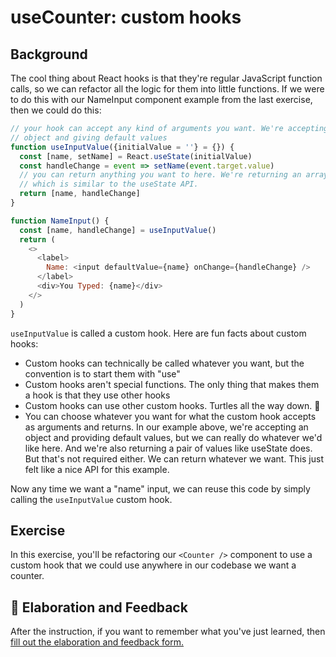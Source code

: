 # useCounter: custom hooks

## Background

The cool thing about React hooks is that they're regular JavaScript function
calls, so we can refactor all the logic for them into little functions. If we
were to do this with our NameInput component example from the last exercise,
then we could do this:

```javascript
// your hook can accept any kind of arguments you want. We're accepting an
// object and giving default values
function useInputValue({initialValue = ''} = {}) {
  const [name, setName] = React.useState(initialValue)
  const handleChange = event => setName(event.target.value)
  // you can return anything you want to here. We're returning an array
  // which is similar to the useState API.
  return [name, handleChange]
}

function NameInput() {
  const [name, handleChange] = useInputValue()
  return (
    <>
      <label>
        Name: <input defaultValue={name} onChange={handleChange} />
      </label>
      <div>You Typed: {name}</div>
    </>
  )
}
```

`useInputValue` is called a custom hook. Here are fun facts about custom hooks:

- Custom hooks can technically be called whatever you want, but the convention
  is to start them with "use"
- Custom hooks aren't special functions. The only thing that makes them a hook
  is that they use other hooks
- Custom hooks can use other custom hooks. Turtles all the way down. 🐢
- You can choose whatever you want for what the custom hook accepts as arguments
  and returns. In our example above, we're accepting an object and providing
  default values, but we can really do whatever we'd like here. And we're also
  returning a pair of values like useState does. But that's not required either.
  We can return whatever we want. This just felt like a nice API for this
  example.

Now any time we want a "name" input, we can reuse this code by simply calling
the `useInputValue` custom hook.

## Exercise

In this exercise, you'll be refactoring our `<Counter />` component to use a
custom hook that we could use anywhere in our codebase we want a counter.

## 🦉 Elaboration and Feedback

<div>
<span>After the instruction, if you want to remember what you've just learned, then </span>
<a rel="noopener noreferrer" target="_blank" href="https://ws.kcd.im/?ws=React%20Hooks%20%F0%9F%8E%A3&e=02%3A%20useCounter%3A%20custom%20hooks&em=">
  fill out the elaboration and feedback form.
</a>
</div>
